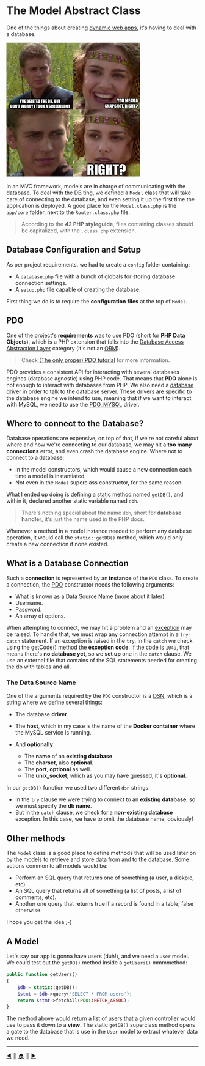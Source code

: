 # The Model Abstract Class
One of the things about creating [dynamic web apps](https://en.wikipedia.org/wiki/Dynamic_web_page), it's having to deal with a database.

<img src="./images/db.jpg" height="350" />

In an MVC framework, models are in charge of communicating with the database. To deal with the DB ting, we defined a `Model` class that will take care of connecting to the database, and even setting it up the first time the application is deployed. A good place for the `Model.class.php` is the `app/core` folder, next to the `Router.class.php` file.

> According to the **42 PHP styleguide**, files containing classes should be capitalized, with the `.class.php` extension.

## Database Configuration and Setup
As per project requirements, we had to create a `config` folder containing:

* A `database.php` file with a bunch of globals for storing database connection settings.
* A `setup.php` file capable of creating the database.

First thing we do is to require the **configuration files** at the top of `Model`.

## PDO
One of the project's **requirements** was to use [PDO](https://www.php.net/manual/en/intro.pdo.php) (short for **PHP Data Objects**), which is a PHP extension that falls into the [Database Access Abstraction Layer](https://en.wikipedia.org/wiki/Database_abstraction_layer) category (it's not an [ORM](https://en.wikipedia.org/wiki/Object%E2%80%93relational_mapping)).

> Check [(The only proper) PDO tutorial](https://phpdelusions.net/pdo) for more information.

PDO provides a consistent API for interacting with several databases engines (database agnostic) using PHP code. That means that **PDO** alone is not enough to interact with databases from PHP. We also need a [database driver](https://www.php.net/manual/en/pdo.drivers.php) in order to talk to the database server. These drivers are specific to the database engine we intend to use, meaning that if we want to interact with MySQL, we need to use the [PDO_MYSQL](https://www.php.net/manual/en/ref.pdo-mysql.php) driver.

## Where to connect to the Database?
Database operations are expensive, on top of that, if we're not careful about where and how we're connecting to our database, we may hit a **too many connections** error, and even crash the database engine. Where not to connect to a database:

* In the model constructors, which would cause a new connection each time a model is instantiated.
* Not even in the `Model` superclass constructor, for the same reason.

What I ended up doing is defining a [static](https://www.php.net/manual/en/language.oop5.static.php) method named `getDB()`, and within it, declared another static variable named `dbh`.

> There's nothing special about the name `dbh`, short for **database handler**, it's just the name used in the PHP docs.

Whenever a method in a model instance needed to perform any database operation, it would call the `static::getDB()` method, which would only create a new connection if none existed.

## What is a Database Connection
Such a **connection** is represented by an **instance** of the `PDO` class. To create a connection, the [PDO](https://www.php.net/manual/en/pdo.connections.php) constructor needs the following arguments:

* What is known as a Data Source Name (more about it later).
* Username.
* Password.
* An array of options.

When attempting to connect, we may hit a problem and an [exception](https://www.php.net/manual/en/language.exceptions.php) may be raised. To handle that, we must wrap any connection attempt in a `try-catch` statement. If an exception is raised in the `try`, in the `catch` we check using the [getCode()](https://www.php.net/manual/en/exception.getcode.php) method the **exception code**. If the code is `1049`, that means there's **no database yet**, so we **set up** one in the `catch` clause. We use an external file that contains of the SQL statements needed for creating the db with tables and all.

### The Data Source Name
One of the arguments required by the `PDO` constructor is a [DSN](https://en.wikipedia.org/wiki/Data_source_name), which is a string where we define several things:

* The database **driver**.
* The **host**, which in my case is the name of the **Docker container** where the MySQL service is running.
* And **optionally**:

    * The **name** of an **existing database**.
    * The **charset**, also **optional**.
    * The **port**, **optional** as well.
    * The **unix_socket**, which as you may have guessed, it's **optional**.

In our `getDB()` function we used two different `dsn` strings:

* In the `try` clause we were trying to connect to an **existing database**, so we must specify the **db name**.
* But in the `catch` clause, we check for a **non-existing database** exception. In this case, we have to omit the database name, obviously!

## Other methods
The `Model` class is a good place to define methods that will be used later on by the models to retrieve and store data from and to the database. Some actions common to all models would be:

* Perform an SQL query that returns one of something (a user, a <del>dick</del>pic, etc).
* An SQL query that returns all of something (a list of posts, a list of comments, etc).
* Another one query that returns true if a record is found in a table; false otherwise.

I hope you get the idea ;-)

## A Model
Let's say our app is gonna have users (duh!), and we need a `User` model. We could test out the `getDB()` method inside a `getUsers()` mmmmethod:
```php
public function getUsers()
{
    $db = static::getDB();
    $stmt = $db->query('SELECT * FROM users');
    return $stmt->fetchAll(PDO::FETCH_ASSOC);
}
```

The method above would return a list of users that a given controller would use to pass it down to a **view**. The static `getDB()` superclass method opens a gate to the database that is use in the `User` model to extract whatever data we need.

---
[:arrow_backward:][back] ║ [:house:][home] ║ [:arrow_forward:][next]

<!-- navigation -->
[home]: ../README.md
[back]: ./router.md
[next]: ./workflow.md